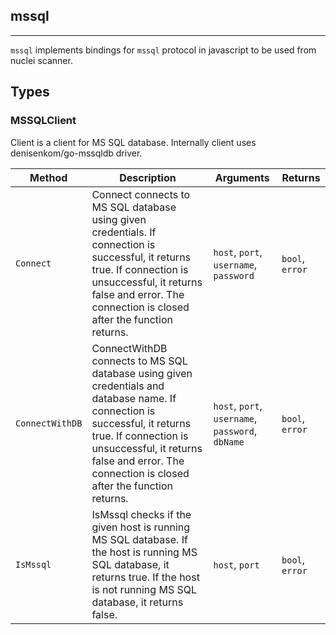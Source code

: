 ## mssql 
---


`mssql` implements bindings for `mssql` protocol in javascript
to be used from nuclei scanner.



## Types

### MSSQLClient

 Client is a client for MS SQL database.    Internally client uses denisenkom/go-mssqldb driver.

| Method | Description | Arguments | Returns |
|--------|-------------|-----------|---------|
| `Connect` |  Connect connects to MS SQL database using given credentials.    If connection is successful, it returns true.  If connection is unsuccessful, it returns false and error.    The connection is closed after the function returns. | `host`, `port`, `username`, `password` | `bool`, `error` |
| `ConnectWithDB` |  ConnectWithDB connects to MS SQL database using given credentials and database name.    If connection is successful, it returns true.  If connection is unsuccessful, it returns false and error.    The connection is closed after the function returns. | `host`, `port`, `username`, `password`, `dbName` | `bool`, `error` |
| `IsMssql` |  IsMssql checks if the given host is running MS SQL database.    If the host is running MS SQL database, it returns true.  If the host is not running MS SQL database, it returns false. | `host`, `port` | `bool`, `error` |








